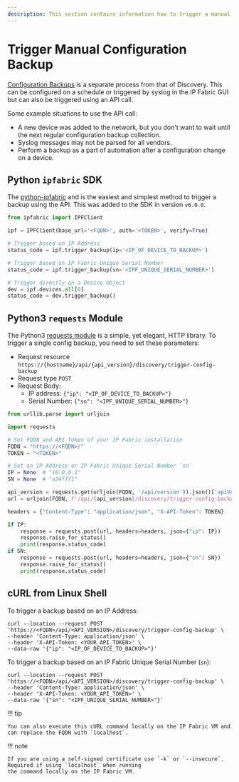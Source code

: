 ```yaml
---
description: This section contains information how to trigger a manual configuration backup for a single device using an API call.
---
```


# Trigger Manual Configuration Backup

[Configuration Backups](../IP_Fabric_GUI/management/configuration.md) is a separate process from that of Discovery. 
This can be configured on a schedule or triggered by syslog in the IP Fabric GUI but can also be triggered using an 
API call.

Some example situations to use the API call:

- A new device was added to the network, but you don't want to wait until the next regular configuration backup collection.
- Syslog messages may not be parsed for all vendors.
- Perform a backup as a part of automation after a configuration change on a device.

## Python `ipfabric` SDK

The [python-ipfabric](../integrations/python) and is the easiest and simplest method to trigger a backup using the API.
This was added to the SDK in version `v6.0.0`.

```python
from ipfabric import IPFClient

ipf = IPFClient(base_url='<FQDN>', auth='<TOKEN>', verify=True)

# Trigger based on IP Address
status_code = ipf.trigger_backup(ip='<IP_OF_DEVICE_TO_BACKUP>')

# Trigger based on IP Fabric Unique Serial Number
status_code = ipf.trigger_backup(sn='<IPF_UNIQUE_SERIAL_NUMBER>')

# Trigger directly on a Device object
dev = ipf.devices.all[0]
status_code = dev.trigger_backup()
```

## Python3 `requests` Module

The Python3 [requests module](https://pypi.org/project/requests/) is a simple, yet elegant, HTTP library. To trigger a
single config backup, you need to set these parameters:

- Request resource `https://{hostname}/api/{api_version}/discovery/trigger-config-backup`
- Request type `POST`
- Request Body:
  - IP address: `{"ip": "<IP_OF_DEVICE_TO_BACKUP>"}`
  - Serial Number: `{"sn": "<IPF_UNIQUE_SERIAL_NUMBER>"}`

```python
from urllib.parse import urljoin

import requests

# Set FQDN and API Token of your IP Fabric installation
FQDN = "https://<FQDN>/"
TOKEN = "<TOKEN>"

# Set an IP Address or IP Fabric Unique Serial Number `sn`
IP = None  # "10.0.0.1"
SN = None  # "a24ff71"

api_version = requests.get(urljoin(FQDN, '/api/version')).json()['apiVersion']
url = urljoin(FQDN, f'/api/{api_version}/discovery/trigger-config-backup')

headers = {"Content-Type": "application/json", "X-API-Token": TOKEN}

if IP:
    response = requests.post(url, headers=headers, json={"ip": IP})
    response.raise_for_status()
    print(response.status_code)
if SN:
    response = requests.post(url, headers=headers, json={"sn": SN})
    response.raise_for_status()
    print(response.status_code)
```

## cURL from Linux Shell

To trigger a backup based on an IP Address:

```shell
curl --location --request POST 'https://<FQDN>/api/<API_VERSION>/discovery/trigger-config-backup' \
--header 'Content-Type: application/json' \
--header 'X-API-Token: <YOUR_API_TOKEN>' \
--data-raw '{"ip": "<IP_OF_DEVICE_TO_BACKUP>"}'
```

To trigger a backup based on an IP Fabric Unique Serial Number (`sn`):

```shell
curl --location --request POST 'https://<FQDN>/api/<API_VERSION>/discovery/trigger-config-backup' \
--header 'Content-Type: application/json' \
--header 'X-API-Token: <YOUR_API_TOKEN>' \
--data-raw '{"sn": "<IPF_UNIQUE_SERIAL_NUMBER>"}'
```

!!! tip

    You can also execute this cURL command locally on the IP Fabric VM and can replace the FQDN with `localhost`.

!!! note

    If you are using a self-signed certificate use `-k` or `--insecure`.  Required if using `localhost` when running 
    the command locally on the IP Fabric VM.
